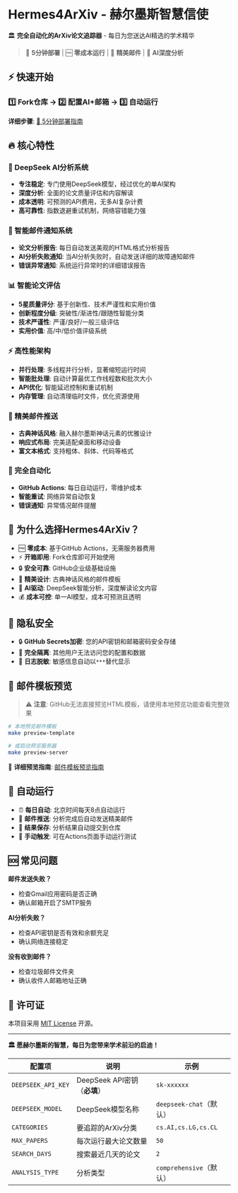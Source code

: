 # Hermes4ArXiv - 赫尔墨斯智慧信使

🏛️ **完全自动化的ArXiv论文追踪器** - 每日为您送达AI精选的学术精华

> 🚀 **5分钟部署** | 🆓 **零成本运行** | 📧 **精美邮件** | 🤖 **AI深度分析**

## ⚡ 快速开始

### 1️⃣ Fork仓库 → 2️⃣ 配置AI+邮箱 → 3️⃣ 自动运行

**详细步骤**: [📖 5分钟部署指南](QUICK_DEPLOY.md)

## 🔥 核心特性

### 🤖 DeepSeek AI分析系统
- **专注稳定**: 专门使用DeepSeek模型，经过优化的单AI架构
- **深度分析**: 全面的论文质量评估和内容解读
- **成本透明**: 可预测的API费用，无多AI复杂计费
- **高可靠性**: 指数退避重试机制，网络容错能力强

### 📧 智能邮件通知系统
- **论文分析报告**: 每日自动发送美观的HTML格式分析报告
- **AI分析失败通知**: 当AI分析失败时，自动发送详细的故障通知邮件
- **错误异常通知**: 系统运行异常时的详细错误报告

### 📊 智能论文评估
- **5星质量评分**: 基于创新性、技术严谨性和实用价值
- **创新程度分级**: 突破性/渐进性/跟随性智能分类  
- **技术严谨性**: 严谨/良好/一般三级评估
- **实用价值**: 高/中/低价值评级系统

### ⚡ 高性能架构
- **并行处理**: 多线程并行分析，显著缩短运行时间
- **智能批处理**: 自动计算最优工作线程数和批次大小
- **API优化**: 智能延迟控制和重试机制
- **内存管理**: 自动清理临时文件，优化资源使用

### 📧 精美邮件推送
- **古典神话风格**: 融入赫尔墨斯神话元素的优雅设计
- **响应式布局**: 完美适配桌面和移动设备
- **富文本格式**: 支持粗体、斜体、代码等格式

### 🔄 完全自动化
- **GitHub Actions**: 每日自动运行，零维护成本
- **智能重试**: 网络异常自动恢复
- **错误通知**: 异常情况邮件提醒

## 🎯 为什么选择Hermes4ArXiv？

- 🆓 **零成本**: 基于GitHub Actions，无需服务器费用
- ⚡ **开箱即用**: Fork仓库即可开始使用  
- 🔒 **安全可靠**: GitHub企业级基础设施
- 🎨 **精美设计**: 古典神话风格的邮件模板
- 🤖 **AI驱动**: DeepSeek智能分析，深度解读论文内容
- 💰 **成本可控**: 单一AI模型，成本可预测且透明

## 🔐 隐私安全

- 🔒 **GitHub Secrets加密**: 您的API密钥和邮箱密码安全存储
- 🚫 **完全隔离**: 其他用户无法访问您的配置和数据
- 📝 **日志脱敏**: 敏感信息自动以`***`替代显示

## 📧 邮件模板预览

> ⚠️ **注意**: GitHub无法直接预览HTML模板，请使用本地预览功能查看完整效果

```bash
# 本地预览邮件模板
make preview-template

# 或启动预览服务器
make preview-server
```

📖 **详细预览指南**: [邮件模板预览指南](docs/setup/TEMPLATE_PREVIEW_GUIDE.md)

## 🔄 自动运行

- ⏰ **每日自动**: 北京时间每天8点自动运行
- 📧 **邮件推送**: 分析完成后自动发送精美邮件
- 📝 **结果保存**: 分析结果自动提交到仓库
- 🔧 **手动触发**: 可在Actions页面手动运行测试

## 🆘 常见问题

**邮件发送失败？**
- 检查Gmail应用密码是否正确
- 确认邮箱开启了SMTP服务

**AI分析失败？**  
- 检查API密钥是否有效和余额充足
- 确认网络连接稳定

**没有收到邮件？**
- 检查垃圾邮件文件夹
- 确认收件人邮箱地址正确

## 📄 许可证

本项目采用 [MIT License](LICENSE) 开源。

---

**🏛️ 愿赫尔墨斯的智慧，每日为您带来学术前沿的启迪！**

| 配置项 | 说明 | 示例 |
|-------|------|------|
| `DEEPSEEK_API_KEY` | DeepSeek API密钥（**必填**） | `sk-xxxxxx` |
| `DEEPSEEK_MODEL` | DeepSeek模型名称 | `deepseek-chat`（默认） |
| `CATEGORIES` | 要追踪的ArXiv分类 | `cs.AI,cs.LG,cs.CL` |
| `MAX_PAPERS` | 每次运行最大论文数量 | `50` |
| `SEARCH_DAYS` | 搜索最近几天的论文 | `2` |
| `ANALYSIS_TYPE` | 分析类型 | `comprehensive`（默认） |


